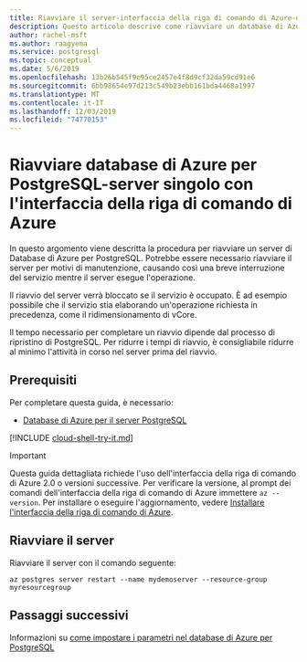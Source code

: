 ```yaml
---
title: Riavviare il server-interfaccia della riga di comando di Azure-database di Azure per PostgreSQL-server singolo
description: Questo articolo descrive come riavviare un database di Azure per PostgreSQL-singolo server usando l'interfaccia della riga di comando di Azure
author: rachel-msft
ms.author: raagyema
ms.service: postgresql
ms.topic: conceptual
ms.date: 5/6/2019
ms.openlocfilehash: 13b26b545f9e95ce2457e4f8d9cf32da59cd91e6
ms.sourcegitcommit: 6bb98654e97d213c549b23ebb161bda4468a1997
ms.translationtype: MT
ms.contentlocale: it-IT
ms.lasthandoff: 12/03/2019
ms.locfileid: "74770153"
---
```

# <a name="restart-azure-database-for-postgresql---single-server-using-the-azure-cli"></a>Riavviare database di Azure per PostgreSQL-server singolo con l'interfaccia della riga di comando di Azure
In questo argomento viene descritta la procedura per riavviare un server di Database di Azure per PostgreSQL. Potrebbe essere necessario riavviare il server per motivi di manutenzione, causando così una breve interruzione del servizio mentre il server esegue l'operazione.

Il riavvio del server verrà bloccato se il servizio è occupato. È ad esempio possibile che il servizio stia elaborando un'operazione richiesta in precedenza, come il ridimensionamento di vCore.
 
Il tempo necessario per completare un riavvio dipende dal processo di ripristino di PostgreSQL. Per ridurre i tempi di riavvio, è consigliabile ridurre al minimo l'attività in corso nel server prima del riavvio.

## <a name="prerequisites"></a>Prerequisiti
Per completare questa guida, è necessario:
- [Database di Azure per il server PostgreSQL](quickstart-create-server-up-azure-cli.md)

[!INCLUDE [cloud-shell-try-it.md](../../includes/cloud-shell-try-it.md)]

> [!IMPORTANT]
> Questa guida dettagliata richiede l'uso dell'interfaccia della riga di comando di Azure 2.0 o versioni successive. Per verificare la versione, al prompt dei comandi dell'interfaccia della riga di comando di Azure immettere `az --version`. Per installare o eseguire l'aggiornamento, vedere [Installare l'interfaccia della riga di comando di Azure]( /cli/azure/install-azure-cli).


## <a name="restart-the-server"></a>Riavviare il server

Riavviare il server con il comando seguente:

```azurecli-interactive
az postgres server restart --name mydemoserver --resource-group myresourcegroup
```

## <a name="next-steps"></a>Passaggi successivi

Informazioni su [come impostare i parametri nel database di Azure per PostgreSQL](howto-configure-server-parameters-using-cli.md)